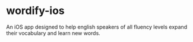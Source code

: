 # wordify-ios
An iOS app designed to help english speakers of all fluency levels expand their vocabulary and learn new words.
